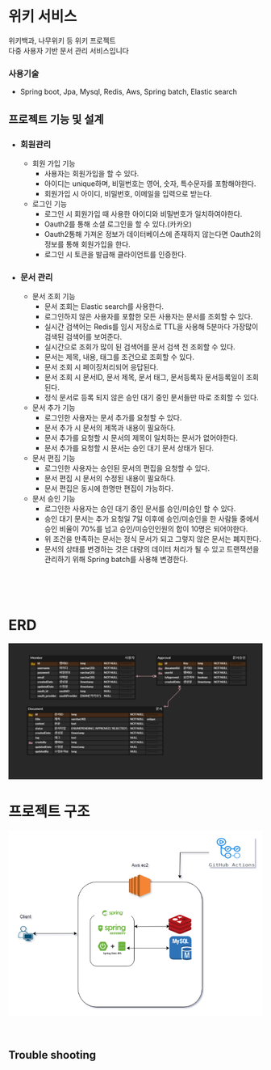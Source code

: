 # 위키 서비스

위키백과, 나무위키 등 위키 프로젝트 <br/>
다중 사용자 기반 문서 관리 서비스입니다

### 사용기술 
* Spring boot, Jpa, Mysql, Redis, Aws, Spring batch, Elastic search

## 프로젝트 기능 및 설계
* ### 회원관리
  * 회원 가입 기능
    * 사용자는 회원가입을 할 수 있다.
    * 아이디는 unique하며, 비밀번호는 영어, 숫자, 특수문자를 포함해야한다.
    * 회원가입 시 아이디, 비밀번호, 이메일을 입력으로 받는다.
  * 로그인 기능
    * 로그인 시 회원가입 때 사용한 아이디와 비밀번호가 일치하여야한다.
    * Oauth2를 통해 소셜 로그인을 할 수 있다.(카카오)
    * Oauth2통해 가져온 정보가 데이터베이스에 존재하지 않는다면 Oauth2의 정보를 통해 회원가입을 한다.
    * 로그인 시 토큰을 발급해 클라이언트를 인증한다. 
    
* ### 문서 관리
  * 문서 조회 기능
    * 문서 조회는 Elastic search를 사용한다. 
    * 로그인하지 않은 사용자를 포함한 모든 사용자는 문서를 조회할 수 있다.
    * 실시간 검색어는 Redis를 임시 저장소로 TTL을 사용해 5분마다 가장많이 검색된 검색어를 보여준다.
    * 실시간으로 조회가 많이 된 검색어를 문서 검색 전 조회할 수 있다.
    * 문서는 제목, 내용, 태그를 조건으로 조회할 수 있다.
    * 문서 조회 시 페이징처리되어 응답된다.
    * 문서 조회 시 문서ID, 문서 제목, 문서 태그, 문서등록자 문서등록일이 조회된다.
    * 정식 문서로 등록 되지 않은 승인 대기 중인 문서들만 따로 조회할 수 있다.
  * 문서 추가 기능
    * 로그인한 사용자는 문서 추가를 요청할 수 있다.
    * 문서 추가 시 문서의 제목과 내용이 필요하다. 
    * 문서 추가를 요청할 시 문서의 제목이 일치하는 문서가 없어야한다. 
    * 문서 추가를 요청할 시 문서는 승인 대기 문서 상태가 된다.
  * 문서 편집 기능 
    * 로그인한 사용자는 승인된 문서의 편집을 요청할 수 있다.
    * 문서 편집 시 문서의 수정된 내용이 필요하다.
    * 문서 편집은 동시에 한명만 편집이 가능하다.
  * 문서 승인 기능 
    * 로그인한 사용자는 승인 대기 중인 문서를 승인/미승인 할 수 있다.
    * 승인 대기 문서는 추가 요청일 7일 이후에 승인/미승인을 한 사람들 중에서 승인 비율이 70%를 넘고 승인/미승인인원의 합이 10명은 되어야한다.
    * 위 조건을 만족하는 문서는 정식 문서가 되고 그렇지 않은 문서는 폐지한다.
    * 문서의 상태를 변경하는 것은 대량의 데이터 처리가 될 수 있고 트랜잭션을 관리하기 위해 Spring batch를 사용해 변경한다.

<br/><br/><br/>
# ERD
![img_4.png](img_4.png)
# 프로젝트 구조
![img_1.png](img_1.png)

<br/>

## Trouble shooting